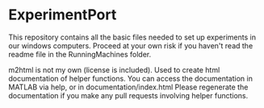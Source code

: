 # ExperimentPort
This repository contains all the basic files needed to set up experiments in our windows computers.
Proceed at your own risk if you haven't read the readme file in the RunningMachines folder.

m2html is not my own (license is included).  Used to create html documentation of helper functions.
You can access the documentation in MATLAB via help, or in documentation/index.html
Please regenerate the documentation if you make any pull requests involving helper functions.


